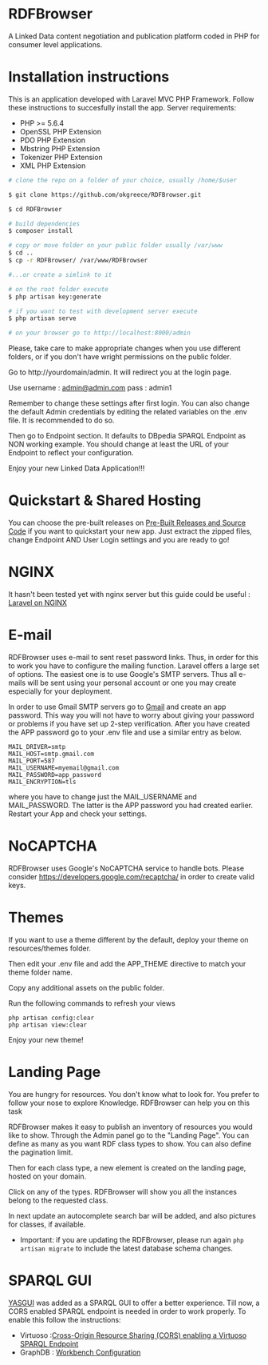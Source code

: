 # RDFBrowser
A Linked Data content negotiation and publication platform coded in PHP for consumer level applications.

# Installation instructions
This is an application developed with Laravel MVC PHP Framework. Follow these instructions to succesfully install the app.
Server requirements:

   - PHP >= 5.6.4
   - OpenSSL PHP Extension
   - PDO PHP Extension
   - Mbstring PHP Extension
   - Tokenizer PHP Extension
   - XML PHP Extension

```sh
# clone the repo on a folder of your choice, usually /home/$user

$ git clone https://github.com/okgreece/RDFBrowser.git

$ cd RDFBrowser

# build dependencies
$ composer install

# copy or move folder on your public folder usually /var/www 
$ cd ..
$ cp -r RDFBrowser/ /var/www/RDFBrowser

#...or create a simlink to it

# on the root folder execute
$ php artisan key:generate

# if you want to test with development server execute
$ php artisan serve

# on your browser go to http://localhost:8000/admin
```

Please, take care to make appropriate changes when you use different folders, or if you don't have wright permissions on the public folder. 

Go to http://yourdomain/admin. It will redirect you at the login page. 

Use username : admin@admin.com
        pass : admin1

Remember to change these settings after first login.
You can also change the default Admin credentials by editing the related variables on the .env file. It is recommended to do so.        

Then go to Endpoint section. It defaults to DBpedia SPARQL Endpoint as NON working example. You should change at least the URL of your Endpoint to reflect your configuration. 

Enjoy your new Linked Data Application!!!

# Quickstart & Shared Hosting

You can choose the pre-built releases on [Pre-Built Releases and Source Code](https://github.com/okgreece/RDFBrowser/releases/) if you want to quickstart your new app. Just extract the zipped files, change Endpoint AND User Login settings and you are ready to go!


# NGINX
It hasn't been tested yet with nginx server but this guide could be useful :
[Laravel on NGINX](https://www.digitalocean.com/community/tutorials/how-to-install-laravel-with-an-nginx-web-server-on-ubuntu-14-04)

# E-mail 
RDFBrowser uses e-mail to sent reset password links. Thus, in order for this to work you have to configure the mailing function. Laravel offers a large set of options. The easiest one is to use Google's SMTP servers. Thus all e-mails will be sent using your personal account or one you may create especially for your deployment. 

In order to use Gmail SMTP servers go to [Gmail](https://security.google.com/settings/security/apppasswords) and create an app password. This way you will not have to worry about giving your password or problems if you have set up 2-step verification.
After you have created the APP password go to your .env file and use a similar entry as below.
```
MAIL_DRIVER=smtp
MAIL_HOST=smtp.gmail.com
MAIL_PORT=587
MAIL_USERNAME=myemail@gmail.com
MAIL_PASSWORD=app_password
MAIL_ENCRYPTION=tls
```
where you have to change just the MAIL_USERNAME and MAIL_PASSWORD. The latter is the APP password you had created earlier. Restart your App and check your settings. 

# NoCAPTCHA
RDFBrowser uses Google's NoCAPTCHA service to handle bots. Please consider https://developers.google.com/recaptcha/ in order to create valid keys.

# Themes
If you want to use a theme different by the default, deploy your theme on resources/themes folder. 

Then edit your .env file and add the APP_THEME directive to match your theme folder name. 

Copy any additional assets on the public folder. 

Run the following commands to refresh your views
```
php artisan config:clear
php artisan view:clear
```

Enjoy your new theme!

# Landing Page
You are hungry for resources. You don't know what to look for. You prefer to follow your nose to explore Knowledge. RDFBrowser can help you on this task

RDFBrowser makes it easy to publish an inventory of resources you would like to show. Through the Admin panel go to the "Landing Page". You can define as many as you want RDF class types to show. You can also define the pagination limit.

Then for each class type, a new element is created on the landing page, hosted on your domain. 

Click on any of the types. RDFBrowser will show you all the instances belong to the requested class. 

In next update an autocomplete search bar will be added, and also pictures for classes, if available.

* Important: if you are updating the RDFBrowser, please run again ```php artisan migrate``` to include the latest database schema changes. 

# SPARQL GUI

[YASGUI](https://github.com/OpenTriply/YASGUI) was added as a SPARQL GUI to offer a better experience. Till now, a CORS enabled SPARQL endpoint is needed in order to work properly. To enable this follow the instructions:
* Virtuoso :[Cross-Origin Resource Sharing (CORS) enabling a Virtuoso SPARQL Endpoint
](http://vos.openlinksw.com/owiki/wiki/VOS/VirtTipsAndTricksCORsEnableSPARQLURLs)
* GraphDB : [Workbench Configuration](http://graphdb.ontotext.com/documentation/standard/workbench-user-interface.html#id2)